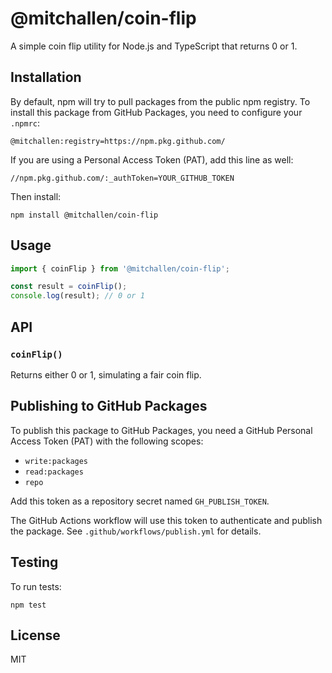 # @mitchallen/coin-flip

A simple coin flip utility for Node.js and TypeScript that returns 0 or 1.

## Installation

By default, npm will try to pull packages from the public npm registry. To install this package from GitHub Packages, you need to configure your `.npmrc`:

```
@mitchallen:registry=https://npm.pkg.github.com/
```

If you are using a Personal Access Token (PAT), add this line as well:

```
//npm.pkg.github.com/:_authToken=YOUR_GITHUB_TOKEN
```

Then install:

```
npm install @mitchallen/coin-flip
```

## Usage

```typescript
import { coinFlip } from '@mitchallen/coin-flip';

const result = coinFlip();
console.log(result); // 0 or 1
```

## API

### `coinFlip()`
Returns either 0 or 1, simulating a fair coin flip.

## Publishing to GitHub Packages

To publish this package to GitHub Packages, you need a GitHub Personal Access Token (PAT) with the following scopes:
- `write:packages`
- `read:packages`
- `repo`

Add this token as a repository secret named `GH_PUBLISH_TOKEN`.

The GitHub Actions workflow will use this token to authenticate and publish the package. See `.github/workflows/publish.yml` for details.

## Testing

To run tests:

```
npm test
```

## License

MIT
